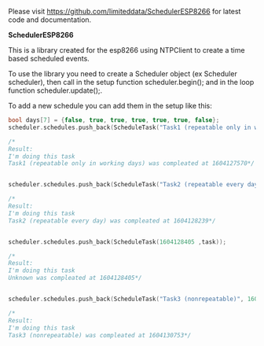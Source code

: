 Please visit https://github.com/limiteddata/SchedulerESP8266 for latest code and documentation.

**SchedulerESP8266**

This is a library created for the esp8266 using NTPClient to create a time based scheduled events.

To use the library you need to create a Scheduler object (ex Scheduler scheduler), then call in the setup function scheduler.begin(); and in the loop function scheduler.update();.

To add a new schedule you can add them in the setup like this:

```.cpp
bool days[7] = {false, true, true, true, true, true, false};
scheduler.schedules.push_back(ScheduleTask("Task1 (repeatable only in working days)", days, 1604127570 ,task));

/*
Result:
I'm doing this task
Task1 (repeatable only in working days) was compleated at 1604127570*/


scheduler.schedules.push_back(ScheduleTask("Task2 (repeatable every day)",1604128239 ,task));

/*
Result:
I'm doing this task
Task2 (repeatable every day) was compleated at 1604128239*/


scheduler.schedules.push_back(ScheduleTask(1604128405 ,task));

/*
Result:
I'm doing this task
Unknown was compleated at 1604128405*/


scheduler.schedules.push_back(ScheduleTask("Task3 (nonrepeatable)", 1604130753 ,task,false));

/*
Result:
I'm doing this task
Task3 (nonrepeatable) was compleated at 1604130753*/
```

